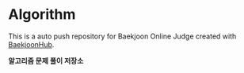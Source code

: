 # Algorithm
This is a auto push repository for Baekjoon Online Judge created with [BaekjoonHub](https://github.com/BaekjoonHub/BaekjoonHub).

**알고리즘 문제 풀이 저장소**

